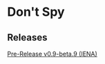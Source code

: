 # Don't Spy

## Releases
[Pre-Release v0.9-beta.9 (IENA)](https://github.com/tobiasstraub/ModernEncryption/releases/tag/v0.9-beta.9)
